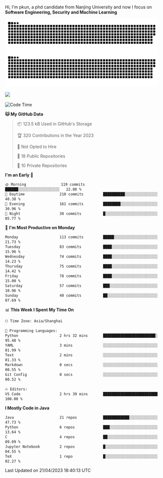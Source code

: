 Hi, I'm pkun, a phd candidate from Nanjing University and now I focus on **Software Engineering, Security and Machine Learning**

![GitHub Snake Light](https://github.com/pppppkun/pppppkun/blob/output/github-snake.svg#gh-light-mode-only)
![GitHub Snake dark](https://github.com/pppppkun/pppppkun/blob/output/github-snake-dark.svg#gh-dark-mode-only)

![](https://komarev.com/ghpvc/?username=pppppkun)
<!--START_SECTION:waka-->
![Code Time](http://img.shields.io/badge/Code%20Time-1%2C726%20hrs%2036%20mins-blue)

**🐱 My GitHub Data** 

> 📦 123.5 kB Used in GitHub's Storage 
 > 
> 🏆 320 Contributions in the Year 2023
 > 
> 🚫 Not Opted to Hire
 > 
> 📜 18 Public Repositories 
 > 
> 🔑 10 Private Repositories 
 > 
**I'm an Early 🐤** 

```text
🌞 Morning                119 commits         ██████░░░░░░░░░░░░░░░░░░░   22.88 % 
🌆 Daytime                210 commits         ██████████░░░░░░░░░░░░░░░   40.38 % 
🌃 Evening                161 commits         ████████░░░░░░░░░░░░░░░░░   30.96 % 
🌙 Night                  30 commits          █░░░░░░░░░░░░░░░░░░░░░░░░   05.77 % 
```
📅 **I'm Most Productive on Monday** 

```text
Monday                   113 commits         █████░░░░░░░░░░░░░░░░░░░░   21.73 % 
Tuesday                  83 commits          ████░░░░░░░░░░░░░░░░░░░░░   15.96 % 
Wednesday                74 commits          ████░░░░░░░░░░░░░░░░░░░░░   14.23 % 
Thursday                 75 commits          ████░░░░░░░░░░░░░░░░░░░░░   14.42 % 
Friday                   78 commits          ████░░░░░░░░░░░░░░░░░░░░░   15.00 % 
Saturday                 57 commits          ███░░░░░░░░░░░░░░░░░░░░░░   10.96 % 
Sunday                   40 commits          ██░░░░░░░░░░░░░░░░░░░░░░░   07.69 % 
```


📊 **This Week I Spent My Time On** 

```text
🕑︎ Time Zone: Asia/Shanghai

💬 Programming Languages: 
Python                   2 hrs 32 mins       ████████████████████████░   95.48 % 
YAML                     3 mins              ░░░░░░░░░░░░░░░░░░░░░░░░░   01.99 % 
Text                     2 mins              ░░░░░░░░░░░░░░░░░░░░░░░░░   01.33 % 
Markdown                 0 secs              ░░░░░░░░░░░░░░░░░░░░░░░░░   00.55 % 
Git Config               0 secs              ░░░░░░░░░░░░░░░░░░░░░░░░░   00.52 % 

🔥 Editors: 
VS Code                  2 hrs 39 mins       █████████████████████████   100.00 % 
```

**I Mostly Code in Java** 

```text
Java                     21 repos            ████████████░░░░░░░░░░░░░   47.73 % 
Python                   6 repos             ███░░░░░░░░░░░░░░░░░░░░░░   13.64 % 
C                        4 repos             ██░░░░░░░░░░░░░░░░░░░░░░░   09.09 % 
Jupyter Notebook         2 repos             █░░░░░░░░░░░░░░░░░░░░░░░░   04.55 % 
TeX                      1 repo              █░░░░░░░░░░░░░░░░░░░░░░░░   02.27 % 
```




 Last Updated on 21/04/2023 18:40:13 UTC
<!--END_SECTION:waka-->

